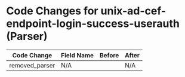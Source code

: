 # Code Changes for unix-ad-cef-endpoint-login-success-userauth (Parser)

| Code Change | Field Name | Before | After |
|-------------|------------|--------|-------|
| removed_parser | N/A |  | N/A |